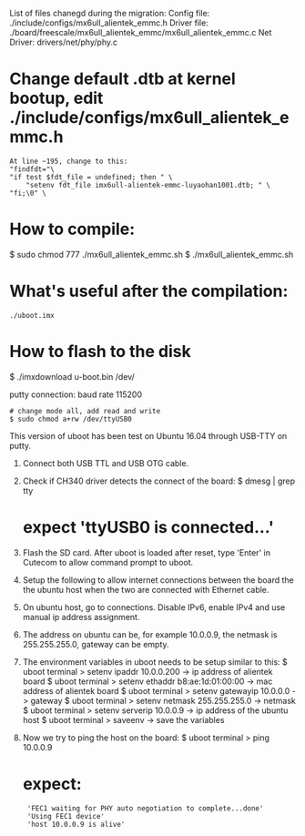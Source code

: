 List of files chanegd during the migration:
	Config file: ./include/configs/mx6ull_alientek_emmc.h
	Driver file: ./board/freescale/mx6ull_alientek_emmc/mx6ull_alientek_emmc.c
	Net Driver: drivers/net/phy/phy.c 

# Change default .dtb at kernel bootup, edit ./include/configs/mx6ull_alientek_emmc.h
	At line ~195, change to this:
	"findfdt="\
	"if test $fdt_file = undefined; then " \
		"setenv fdt_file imx6ull-alientek-emmc-luyaohan1001.dtb; " \
	"fi;\0" \
		
# How to compile:
$ sudo chmod 777 ./mx6ull_alientek_emmc.sh
$ ./mx6ull_alientek_emmc.sh

# What's useful after the compilation:
	./uboot.imx

# How to flash to the disk
$ ./imxdownload u-boot.bin /dev/<device>

putty connection: baud rate 115200

	# change mode all, add read and write
	$ sudo chmod a+rw /dev/ttyUSB0

This version of uboot has been test on Ubuntu 16.04 through USB-TTY on putty.

1. Connect both USB TTL and USB OTG cable.
2. Check if CH340 driver detects the connect of the board:
	$ dmesg | grep tty

	# expect 'ttyUSB0 is connected...'

3. Flash the SD card. After uboot is loaded after reset, type 'Enter' in Cutecom to allow command prompt to uboot. 

4. Setup the following to allow internet connections between the board the the ubuntu host when the two are connected with Ethernet cable.
5. On ubuntu host, go to connections. Disable IPv6, enable IPv4 and use manual ip address assignment.
6. The address on ubuntu can be, for example 10.0.0.9, the netmask is 255.255.255.0, gateway can be empty.
7. The environment variables in uboot needs to be setup similar to this:
	$ uboot terminal > setenv ipaddr 10.0.0.200 		-> ip address of alientek board
	$ uboot terminal > setenv ethaddr b8:ae:1d:01:00:00	-> mac address of alientek board
	$ uboot terminal > setenv gatewayip 10.0.0.0		-> gateway 
	$ uboot terminal > setenv netmask 255.255.255.0		-> netmask
	$ uboot terminal > setenv serverip 10.0.0.9		-> ip address of the ubuntu host
	$ uboot terminal > saveenv				-> save the variables

8. Now we try to ping the host on the board:
	$ uboot terminal > ping 10.0.0.9 
	# expect:
		'FEC1 waiting for PHY auto negotiation to complete...done'
		'Using FEC1 device'
		'host 10.0.0.9 is alive'
	

